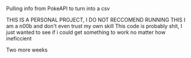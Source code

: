 Pulling info from PokeAPI to turn into a csv

THIS IS A PERSONAL PROJECT, I DO NOT RECCOMEND RUNNING THIS I am a n00b and don't even trust my own skill This code is probably shit, I just wanted to see if i could get something to work no matter how ineficcient

Two more weeks
